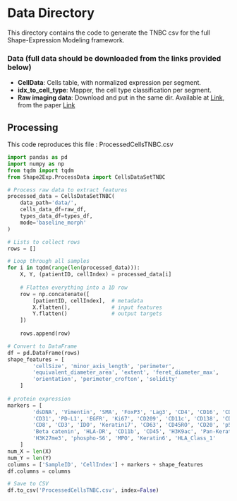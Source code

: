 # Data Directory

This directory contains the code to generate the TNBC csv for the full Shape-Expression Modeling framework.

### Data (full data should be downloaded from the links provided below)
- **CellData**: Cells table, with normalized expression per segment.
- **idx_to_cell_type**: Mapper, the cell type classification per segment.
- **Raw imaging data**: Download and put in the same dir. Available at [Link](https://mibi-share.ionpath.com/), from the paper [Link](https://pmc.ncbi.nlm.nih.gov/articles/PMC6785247/)

## Processing
This code reproduces this file : ProcessedCellsTNBC.csv

```python
import pandas as pd
import numpy as np
from tqdm import tqdm
from Shape2Exp.ProcessData import CellsDataSetTNBC

# Process raw data to extract features
processed_data = CellsDataSetTNBC(
    data_path='data/',
    cells_data_df=raw_df,
    types_data_df=types_df,
    mode='baseline_morph'
)

# Lists to collect rows
rows = []

# Loop through all samples
for i in tqdm(range(len(processed_data))):
    X, Y, (patientID, cellIndex) = processed_data[i]
    
    # Flatten everything into a 1D row
    row = np.concatenate([
        [patientID, cellIndex],  # metadata
        X.flatten(),             # input features
        Y.flatten()              # output targets
    ])
    
    rows.append(row)

# Convert to DataFrame
df = pd.DataFrame(rows)
shape_features = [
        'cellSize', 'minor_axis_length', 'perimeter', 
        'equivalent_diameter_area', 'extent', 'feret_diameter_max', 
        'orientation', 'perimeter_crofton', 'solidity'
    ]
    
# protein expression
markers = [
        'dsDNA', 'Vimentin', 'SMA', 'FoxP3', 'Lag3', 'CD4', 'CD16', 'CD56', 'PD1',
        'CD31', 'PD-L1', 'EGFR', 'Ki67', 'CD209', 'CD11c', 'CD138', 'CD68',
        'CD8', 'CD3', 'IDO', 'Keratin17', 'CD63', 'CD45RO', 'CD20', 'p53',
        'Beta catenin', 'HLA-DR', 'CD11b', 'CD45', 'H3K9ac', 'Pan-Keratin',
        'H3K27me3', 'phospho-S6', 'MPO', 'Keratin6', 'HLA_Class_1'
    ]
num_X = len(X)
num_Y = len(Y)
columns = ['SampleID', 'CellIndex'] + markers + shape_features
df.columns = columns

# Save to CSV
df.to_csv('ProcessedCellsTNBC.csv', index=False)

```
